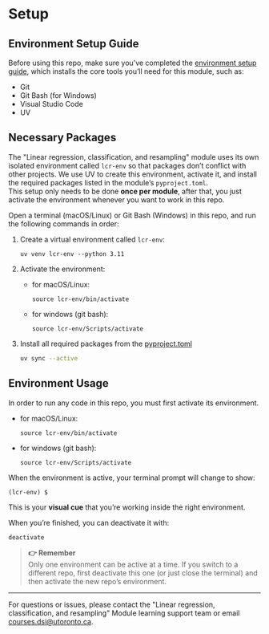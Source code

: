 # Setup
## Environment Setup Guide
Before using this repo, make sure you’ve completed the [environment setup guide](https://github.com/UofT-DSI/onboarding/blob/main/environment_setup/README.md), which installs the core tools you’ll need for this module, such as:

- Git  
- Git Bash (for Windows)  
- Visual Studio Code
- UV

## Necessary Packages
The "Linear regression, classification, and resampling" module uses its own isolated environment called `lcr-env` so that packages don’t conflict with other projects. 
We use UV to create this environment, activate it, and install the required packages listed in the module’s `pyproject.toml`.  
This setup only needs to be done **once per module**, after that, you just activate the environment whenever you want to work in this repo.  


Open a terminal (macOS/Linux) or Git Bash (Windows) in this repo, and run the following commands in order:

1. Create a virtual environment called `lcr-env`:
    ```
    uv venv lcr-env --python 3.11
    ```

2. Activate the environment:
    - for macOS/Linux:
        ```
        source lcr-env/bin/activate
        ```
        
    - for windows (git bash):    
        ```
        source lcr-env/Scripts/activate
        ```

3. Install all required packages from the [pyproject.toml](./pyproject.toml)
    ```bash
    uv sync --active
    ```

## Environment Usage
In order to run any code in this repo, you must first activate its environment.
- for macOS/Linux:
    ```
    source lcr-env/bin/activate
    ```
    
- for windows (git bash):    
    ```
    source lcr-env/Scripts/activate
    ```

When the environment is active, your terminal prompt will change to show:  
```
(lcr-env) $
```
This is your **visual cue** that you’re working inside the right environment.  

When you’re finished, you can deactivate it with:  
```bash
deactivate
```

> **👉 Remember**   
> Only one environment can be active at a time. If you switch to a different repo, first deactivate this one (or just close the terminal) and then activate the new repo’s environment.

---

For questions or issues, please contact the "Linear regression, classification, and resampling" Module learning support team or email courses.dsi@utoronto.ca.